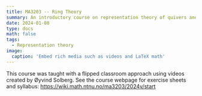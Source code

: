 ```yaml
---
title: MA3203 -- Ring Theory
summary: An introductory course on representation theory of quivers and Artin algebras.
date: 2024-01-08
type: docs
math: false
tags:
  - Representation theory
image:
  caption: 'Embed rich media such as videos and LaTeX math'
---
```


This course was taught with a flipped classroom approach using videos created by Øyvind Solberg. See the course webpage for exercise sheets and syllabus: https://wiki.math.ntnu.no/ma3203/2024v/start 